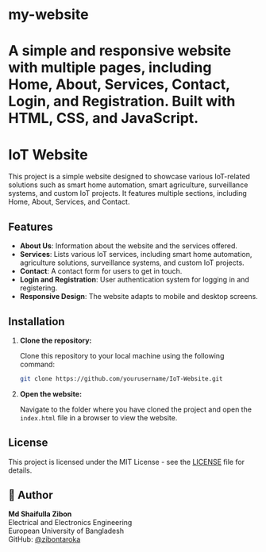 # my-website
A simple and responsive website with multiple pages, including Home, About, Services, Contact, Login, and Registration. Built with HTML, CSS, and JavaScript.
=======
# IoT Website

This project is a simple website designed to showcase various IoT-related solutions such as smart home automation, smart agriculture, surveillance systems, and custom IoT projects. It features multiple sections, including Home, About, Services, and Contact.


## Features

- **About Us**: Information about the website and the services offered.
- **Services**: Lists various IoT services, including smart home automation, agriculture solutions, surveillance systems, and custom IoT projects.
- **Contact**: A contact form for users to get in touch.
- **Login and Registration**: User authentication system for logging in and registering.
- **Responsive Design**: The website adapts to mobile and desktop screens.

## Installation

1. **Clone the repository:**

   Clone this repository to your local machine using the following command:

    ```bash
    git clone https://github.com/yourusername/IoT-Website.git
    ```

2. **Open the website:**

   Navigate to the folder where you have cloned the project and open the `index.html` file in a browser to view the website.

## License

This project is licensed under the MIT License - see the [LICENSE](LICENSE) file for details.

## 🧠 Author  
**Md Shaifulla Zibon**  
Electrical and Electronics Engineering  
European University of Bangladesh  
GitHub: [@zibontaroka](https://github.com/zibontaroka)


